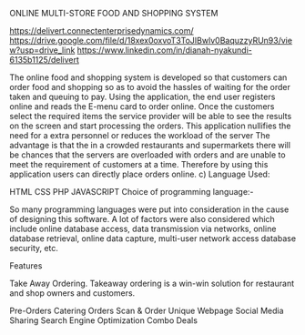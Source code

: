 ONLINE MULTI-STORE FOOD AND SHOPPING SYSTEM

https://delivert.connectenterprisedynamics.com/
https://drive.google.com/file/d/18xex0oxvoT3ToJIBwlv0BaquzzyRUn93/view?usp=drive_link
https://www.linkedin.com/in/dianah-nyakundi-6135b1125/delivert

The online food and shopping system is developed so that customers can order food and shopping so as to avoid the hassles of waiting for the order taken and queuing to pay. Using the application, the end user registers online and reads the E-menu card to order online. Once the customers select the required items the service provider will be able to see the results on the screen and start processing the orders. This application nullifies the need for a extra personnel or reduces the workload of the server
The advantage is that the in a crowded restaurants and supermarkets there will be chances that the servers are overloaded with orders and are unable to meet the requirement of customers at a time. Therefore by using this application users can directly place orders online.
c) Language Used:

HTML
CSS
PHP
JAVASCRIPT
Choice of programming language:-

So many programming languages were put into consideration in the cause of designing this software. A lot of factors were also considered which include online database access, data transmission via networks, online database retrieval, online data capture, multi-user network access database security, etc.

Features

Take Away Ordering. Takeaway ordering is a win-win solution for restaurant and shop  owners and customers.

Pre-Orders
Catering Orders
Scan & Order
Unique Webpage
Social Media Sharing
Search Engine Optimization
Combo Deals
